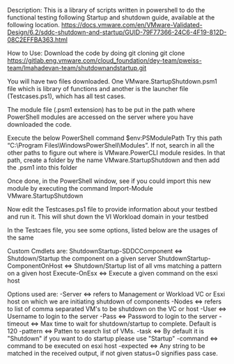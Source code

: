 Description:
This is a library of scripts written in powershell to do the functional testing following Startup and shutdown guide, available at the following location.
https://docs.vmware.com/en/VMware-Validated-Design/6.2/sddc-shutdown-and-startup/GUID-79F77366-24C6-4F19-812D-08C2EFFBA363.html

How to Use:
Download the code by doing git cloning
	git clone https://gitlab.eng.vmware.com/cloud_foundation/dey-team/pweiss-team/lmahadevan-team/shutdownandstartup.git

You will have two files downloaded. One VMware.StartupShutdown.psm1 file which is library of functions and another is the launcher file (Testcases.ps1), which has all test cases.

The module file (.psm1 extension) has to be put in the path where PowerShell modules are accessed on the server where you have downloaded the code.

Execute the below PowerShell command
    $env:PSModulePath 
Try this path “C:\Program Files\WindowsPowerShell\Modules”. If not, search in all the other paths to figure out where is VMware.PowerCLI module resides. In that path, create a folder by the name VMware.StartupShutdown and then add the .psm1 into this folder

Once done, in the PowerShell window, see if you could import this new module by executing the command
Import-Module VMware.StartupShutdown

Now edit the Testcases.ps1 file to provide information about your testbed and run it. This will shut down the VI Workload domain in your testbed

In the Testcaes file, you see some options, listed below are the usages of the same

Custom Cmdlets are:
ShutdownStartup-SDDCComponent <=> Shutdown/Startup the component on a given server
ShutdownStartup-ComponentOnHost <=> Shutdown/Startup list of all vms matching a pattern on a given host
Execute-OnEsx <=> Execute a given command on the esxi host

Options used are:
 -Server <=> refers to Management or Workload VC or Esxi host on which we are initiating shutdown of components
 -Nodes <=> refers to list of comma separated VM's to be shutdown on the VC or host
 -User <=> Username to login to the server
 -Pass <=> Password to login to the server
 -timeout <=> Max time to wait for shutdown/startup to complete. Default is 120
 -pattern <=> Patten to search list of VMs.
 -task <=> By default it is "Shutdown" if you want to do startup please use "Startup"
 -command <=> command to be executed on esxi host
 -expected <=> Any string to be matched in the received output, if not given status=0 signifies pass case.